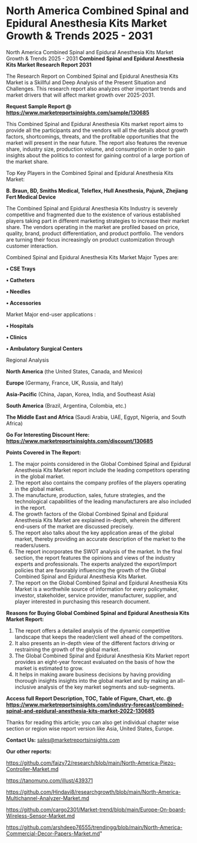 # North America Combined Spinal and Epidural Anesthesia Kits Market Growth & Trends 2025 - 2031
North America Combined Spinal and Epidural Anesthesia Kits Market Growth & Trends 2025 - 2031
<strong>Combined Spinal and Epidural Anesthesia Kits Market Research Report 2031</strong>

The Research Report on Combined Spinal and Epidural Anesthesia Kits Market is a Skillful and Deep Analysis of the Present Situation and Challenges. This research report also analyzes other important trends and market drivers that will affect market growth over 2025-2031.

<strong>Request Sample Report @ <a href=https://www.marketreportsinsights.com/sample/130685>https://www.marketreportsinsights.com/sample/130685</a></strong>

This Combined Spinal and Epidural Anesthesia Kits market report aims to provide all the participants and the vendors will all the details about growth factors, shortcomings, threats, and the profitable opportunities that the market will present in the near future. The report also features the revenue share, industry size, production volume, and consumption in order to gain insights about the politics to contest for gaining control of a large portion of the market share.

Top Key Players in the Combined Spinal and Epidural Anesthesia Kits Market:

<strong>B. Braun, BD, Smiths Medical, Teleflex, Hull Anesthesia, Pajunk, Zhejiang Fert Medical Device</strong>

The Combined Spinal and Epidural Anesthesia Kits Industry is severely competitive and fragmented due to the existence of various established players taking part in different marketing strategies to increase their market share. The vendors operating in the market are profiled based on price, quality, brand, product differentiation, and product portfolio. The vendors are turning their focus increasingly on product customization through customer interaction.

Combined Spinal and Epidural Anesthesia Kits Market Major Types are:

<strong>• CSE Trays

• Catheters

• Needles

• Accessories</strong>

Market Major end-user applications :

<strong>• Hospitals

• Clinics

• Ambulatory Surgical Centers</strong>

Regional Analysis

</u><strong><b>North America</b></strong> (the United States, Canada, and Mexico)

<strong><b>Europe </b></strong>(Germany, France, UK, Russia, and Italy)

<strong><b>Asia-Pacific</b></strong> (China, Japan, Korea, India, and Southeast Asia)

<strong><b>South America</b></strong> (Brazil, Argentina, Colombia, etc.)

<strong><b>The Middle East and Africa</b></strong> (Saudi Arabia, UAE, Egypt, Nigeria, and South Africa)

<strong>Go For Interesting Discount Here: <a href=https://www.marketreportsinsights.com/discount/130685>https://www.marketreportsinsights.com/discount/130685</a></strong>

<strong>Points Covered in The Report:</strong>
<ol>
  <li>The major points considered in the Global Combined Spinal and Epidural Anesthesia Kits Market report include the leading competitors operating in the global market.</li>
  <li>The report also contains the company profiles of the players operating in the global market.</li>
  <li>The manufacture, production, sales, future strategies, and the technological capabilities of the leading manufacturers are also included in the report.</li>
  <li>The growth factors of the Global Combined Spinal and Epidural Anesthesia Kits Market are explained in-depth, wherein the different end-users of the market are discussed precisely.</li>
  <li>The report also talks about the key application areas of the global market, thereby providing an accurate description of the market to the readers/users.</li>
  <li>The report incorporates the SWOT analysis of the market. In the final section, the report features the opinions and views of the industry experts and professionals. The experts analyzed the export/import policies that are favorably influencing the growth of the Global Combined Spinal and Epidural Anesthesia Kits Market.</li>
  <li>The report on the Global Combined Spinal and Epidural Anesthesia Kits Market is a worthwhile source of information for every policymaker, investor, stakeholder, service provider, manufacturer, supplier, and player interested in purchasing this research document.</li>
</ol>
<strong>Reasons for Buying Global Combined Spinal and Epidural Anesthesia Kits Market Report:</strong>

<ol>
  <li>The report offers a detailed analysis of the dynamic competitive landscape that keeps the reader/client well ahead of the competitors.</li>
  <li>It also presents an in-depth view of the different factors driving or restraining the growth of the global market.</li>
  <li>The Global Combined Spinal and Epidural Anesthesia Kits Market report provides an eight-year forecast evaluated on the basis of how the market is estimated to grow.</li>
  <li>It helps in making aware business decisions by having providing thorough insights insights into the global market and by making an all-inclusive analysis of the key market segments and sub-segments.</li>
</ol>
<strong>Access full Report Description, TOC, Table of Figure, Chart, etc. @ <a href=https://www.marketreportsinsights.com/industry-forecast/combined-spinal-and-epidural-anesthesia-kits-market-2022-130685>https://www.marketreportsinsights.com/industry-forecast/combined-spinal-and-epidural-anesthesia-kits-market-2022-130685</a></strong>


Thanks for reading this article; you can also get individual chapter wise section or region wise report version like Asia, United States, Europe.

<strong>Contact Us:</strong>
sales@marketreportsinsights.com

<strong>Our other reports:</strong>

<a href=https://github.com/faizy72/research/blob/main/North-America-Piezo-Controller-Market.md>https://github.com/faizy72/research/blob/main/North-America-Piezo-Controller-Market.md</a>

<a href=https://tanomuno.com/illust/439371>https://tanomuno.com/illust/439371</a>

<a href=https://github.com/Hindavi8/researchgrowth/blob/main/North-America-Multichannel-Analyzer-Market.md>https://github.com/Hindavi8/researchgrowth/blob/main/North-America-Multichannel-Analyzer-Market.md</a>

<a href=https://github.com/cargo2301/Market-trend/blob/main/Europe-On-board-Wireless-Sensor-Market.md>https://github.com/cargo2301/Market-trend/blob/main/Europe-On-board-Wireless-Sensor-Market.md</a>

<a href=https://github.com/arshdeep76555/trendingg/blob/main/North-America-Commercial-Decor-Papers-Market.md>https://github.com/arshdeep76555/trendingg/blob/main/North-America-Commercial-Decor-Papers-Market.md</a>"
